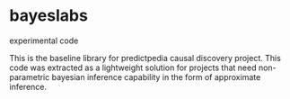 bayeslabs
=========

experimental code

This is the baseline library for predictpedia causal discovery project.  This code was extracted as a lightweight solution
for projects that need non-parametric bayesian inference capability in the form of approximate inference.



